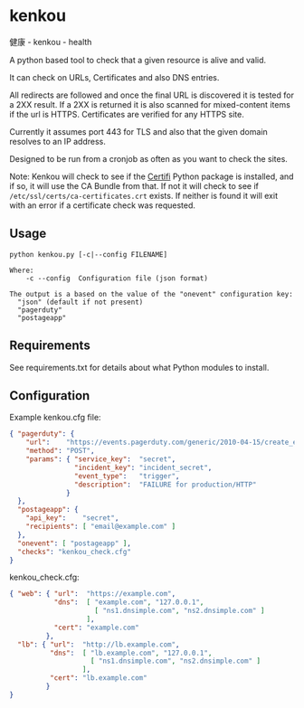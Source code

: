 kenkou
======
健康 - kenkou - health

A python based tool to check that a given resource is alive and valid.

It can check on URLs, Certificates and also DNS entries.

All redirects are followed and once the final URL is discovered it is tested for a 2XX result. If a 2XX is returned it is also scanned for mixed-content items if the url is HTTPS. Certificates are verified for any HTTPS site.

Currently it assumes port 443 for TLS and also that the given domain resolves to an IP address.

Designed to be run from a cronjob as often as you want to check the sites.

Note: Kenkou will check to see if the [Certifi](https://certifi.io/en/latest/) Python package is installed, and if so, it will use the CA Bundle from that. If not it will check to see if ```/etc/ssl/certs/ca-certificates.crt``` exists. If neither is found it will exit with an error if a certificate check was requested.

Usage
-----

```
python kenkou.py [-c|--config FILENAME]

Where:
    -c --config  Configuration file (json format)

The output is a based on the value of the "onevent" configuration key:
  "json" (default if not present)
  "pagerduty"
  "postageapp"
```

Requirements
------------
See requirements.txt for details about what Python modules to install.

Configuration
-------------
Example kenkou.cfg file:

```json
{ "pagerduty": {
    "url":    "https://events.pagerduty.com/generic/2010-04-15/create_event.json",
    "method": "POST",
    "params": { "service_key":  "secret",
                "incident_key": "incident_secret",
                "event_type":   "trigger",
                "description":  "FAILURE for production/HTTP"
              }
  },
  "postageapp": {
    "api_key":    "secret",
    "recipients": [ "email@example.com" ]
  },
  "onevent": [ "postageapp" ],
  "checks": "kenkou_check.cfg"
}
```

kenkou_check.cfg:

```json
{ "web": { "url":  "https://example.com",
           "dns":  [ "example.com", "127.0.0.1", 
                     [ "ns1.dnsimple.com", "ns2.dnsimple.com" ]
                   ],
           "cert": "example.com"
         },
  "lb": { "url":  "http://lb.example.com",
          "dns":  [ "lb.example.com", "127.0.0.1", 
                    [ "ns1.dnsimple.com", "ns2.dnsimple.com" ]
                  ],
          "cert": "lb.example.com"
         }
}
```
